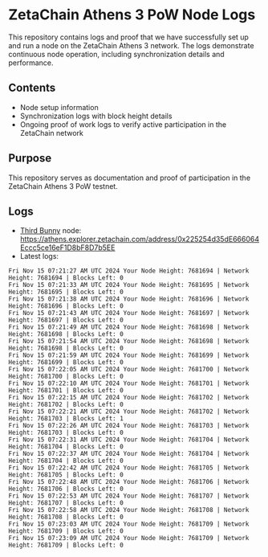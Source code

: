 # ZetaChain Athens 3 PoW Node Logs
This repository contains logs and proof that we have successfully set up and run a node on the ZetaChain Athens 3 network. The logs demonstrate continuous node operation, including synchronization details and performance.

## Contents
- Node setup information
- Synchronization logs with block height details
- Ongoing proof of work logs to verify active participation in the ZetaChain network

## Purpose
This repository serves as documentation and proof of participation in the ZetaChain Athens 3 PoW testnet.

## Logs

- [Third Bunny](https://thirdbunny.xyz/) node: https://athens.explorer.zetachain.com/address/0x225254d35dE666064Eccc5ce16eF1D8bF8D7b5EE
- Latest logs:
```
Fri Nov 15 07:21:27 AM UTC 2024 Your Node Height: 7681694 | Network Height: 7681694 | Blocks Left: 0
Fri Nov 15 07:21:33 AM UTC 2024 Your Node Height: 7681695 | Network Height: 7681695 | Blocks Left: 0
Fri Nov 15 07:21:38 AM UTC 2024 Your Node Height: 7681696 | Network Height: 7681696 | Blocks Left: 0
Fri Nov 15 07:21:43 AM UTC 2024 Your Node Height: 7681697 | Network Height: 7681697 | Blocks Left: 0
Fri Nov 15 07:21:49 AM UTC 2024 Your Node Height: 7681698 | Network Height: 7681698 | Blocks Left: 0
Fri Nov 15 07:21:54 AM UTC 2024 Your Node Height: 7681698 | Network Height: 7681698 | Blocks Left: 0
Fri Nov 15 07:21:59 AM UTC 2024 Your Node Height: 7681699 | Network Height: 7681699 | Blocks Left: 0
Fri Nov 15 07:22:05 AM UTC 2024 Your Node Height: 7681700 | Network Height: 7681700 | Blocks Left: 0
Fri Nov 15 07:22:10 AM UTC 2024 Your Node Height: 7681701 | Network Height: 7681701 | Blocks Left: 0
Fri Nov 15 07:22:15 AM UTC 2024 Your Node Height: 7681702 | Network Height: 7681702 | Blocks Left: 0
Fri Nov 15 07:22:21 AM UTC 2024 Your Node Height: 7681702 | Network Height: 7681703 | Blocks Left: 1
Fri Nov 15 07:22:26 AM UTC 2024 Your Node Height: 7681703 | Network Height: 7681703 | Blocks Left: 0
Fri Nov 15 07:22:31 AM UTC 2024 Your Node Height: 7681704 | Network Height: 7681704 | Blocks Left: 0
Fri Nov 15 07:22:37 AM UTC 2024 Your Node Height: 7681704 | Network Height: 7681704 | Blocks Left: 0
Fri Nov 15 07:22:42 AM UTC 2024 Your Node Height: 7681705 | Network Height: 7681705 | Blocks Left: 0
Fri Nov 15 07:22:48 AM UTC 2024 Your Node Height: 7681706 | Network Height: 7681706 | Blocks Left: 0
Fri Nov 15 07:22:53 AM UTC 2024 Your Node Height: 7681707 | Network Height: 7681707 | Blocks Left: 0
Fri Nov 15 07:22:58 AM UTC 2024 Your Node Height: 7681708 | Network Height: 7681708 | Blocks Left: 0
Fri Nov 15 07:23:03 AM UTC 2024 Your Node Height: 7681709 | Network Height: 7681709 | Blocks Left: 0
Fri Nov 15 07:23:09 AM UTC 2024 Your Node Height: 7681709 | Network Height: 7681709 | Blocks Left: 0
```
